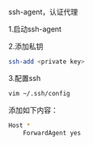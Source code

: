 ssh-agent，认证代理

1.启动ssh-agent

2.添加私钥

```bash
ssh-add <private key>
```

3.配置ssh

```bash
vim ~/.ssh/config
```

添加如下内容：

```bash
Host *
    ForwardAgent yes
```

